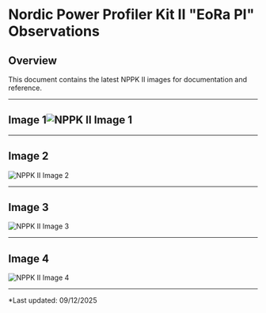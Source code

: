 # Nordic Power Profiler Kit II  "EoRa PI" Observations

## Overview
This document contains the latest NPPK II images for documentation and reference.

---

## Image 1![NPPK II Image 1](https://raw.githubusercontent.com/Tech500/Lora-BME280-Sensor-Network/main/Norkic%20PPK%20II%20Observations/EoRa%20PI%20power-on.png)








---

## Image 2
![NPPK II Image 2](https://raw.githubusercontent.com/Tech500/Lora-BME280-Sensor-Network/main/Norkic%20PPK%20II%20Observations/Duty%20cycle%20before%20radio%20sleep.png)

---

## Image 3
![NPPK II Image 3](https://raw.githubusercontent.com/Tech500/Lora-BME280-Sensor-Network/main/Norkic%20PPK%20II%20Observations/LoRa%20radio.sleep%20listening.png)

---

## Image 4
![NPPK II Image 4](https://raw.githubusercontent.com/Tech500/Lora-BME280-Sensor-Network/main/Norkic%20PPK%20II%20Observations/Radio%20Sleep.png)

---

*Last updated: 09/12/2025



